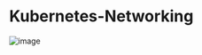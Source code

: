 # Kubernetes-Networking
![image](https://github.com/singhritesh85/Kubernetes-Networking/assets/56765895/69bbf29c-8057-43ce-a33f-1951ea4eee8d)
